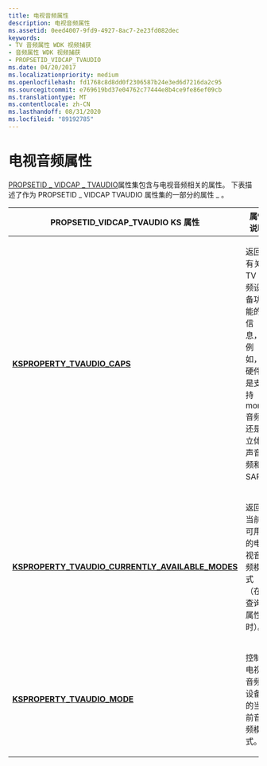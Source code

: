 ```yaml
---
title: 电视音频属性
description: 电视音频属性
ms.assetid: 0eed4007-9fd9-4927-8ac7-2e23fd082dec
keywords:
- TV 音频属性 WDK 视频捕获
- 音频属性 WDK 视频捕获
- PROPSETID_VIDCAP_TVAUDIO
ms.date: 04/20/2017
ms.localizationpriority: medium
ms.openlocfilehash: fd1768c8d8dd0f2306587b24e3ed6d7216da2c95
ms.sourcegitcommit: e769619bd37e04762c77444e8b4ce9fe86ef09cb
ms.translationtype: MT
ms.contentlocale: zh-CN
ms.lasthandoff: 08/31/2020
ms.locfileid: "89192785"
---
```

# <a name="tv-audio-properties"></a>电视音频属性


[PROPSETID \_ VIDCAP \_ TVAUDIO](./propsetid-vidcap-tvaudio.md)属性集包含与电视音频相关的属性。 下表描述了作为 PROPSETID \_ VIDCAP TVAUDIO 属性集的一部分的属性 \_ 。

<table>
<colgroup>
<col width="50%" />
<col width="50%" />
</colgroup>
<thead>
<tr class="header">
<th>PROPSETID_VIDCAP_TVAUDIO KS 属性</th>
<th>属性说明</th>
</tr>
</thead>
<tbody>
<tr class="odd">
<td><p><a href="https://docs.microsoft.com/windows-hardware/drivers/stream/ksproperty-tvaudio-caps" data-raw-source="[&lt;strong&gt;KSPROPERTY_TVAUDIO_CAPS&lt;/strong&gt;](./ksproperty-tvaudio-caps.md)"><strong>KSPROPERTY_TVAUDIO_CAPS</strong></a></p></td>
<td><p>返回有关 TV 音频设备功能的信息，例如，硬件是支持 mono 音频还是立体声音频和 SAP。</p></td>
</tr>
<tr class="even">
<td><p><a href="https://docs.microsoft.com/windows-hardware/drivers/stream/ksproperty-tvaudio-currently-available-modes" data-raw-source="[&lt;strong&gt;KSPROPERTY_TVAUDIO_CURRENTLY_AVAILABLE_MODES&lt;/strong&gt;](./ksproperty-tvaudio-currently-available-modes.md)"><strong>KSPROPERTY_TVAUDIO_CURRENTLY_AVAILABLE_MODES</strong></a></p></td>
<td><p>返回当前可用的电视音频模式（在查询属性时）。</p></td>
</tr>
<tr class="odd">
<td><p><a href="https://docs.microsoft.com/windows-hardware/drivers/stream/ksproperty-tvaudio-mode" data-raw-source="[&lt;strong&gt;KSPROPERTY_TVAUDIO_MODE&lt;/strong&gt;](./ksproperty-tvaudio-mode.md)"><strong>KSPROPERTY_TVAUDIO_MODE</strong></a></p></td>
<td><p>控制电视音频设备的当前音频模式。</p></td>
</tr>
</tbody>
</table>

 

 

